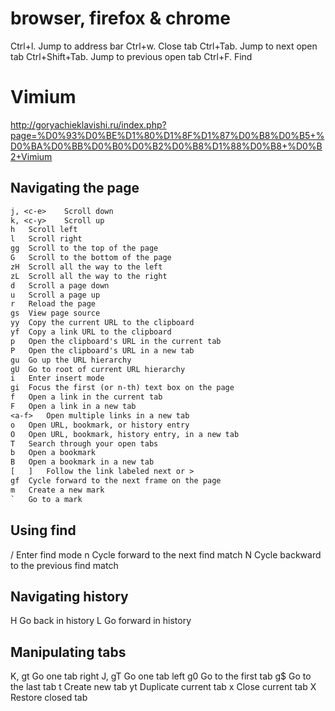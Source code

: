 # browser, firefox & chrome
Ctrl+l. Jump to address bar
Ctrl+w. Close tab
Ctrl+Tab. Jump to next open tab
Ctrl+Shift+Tab. Jump to previous open tab
Ctrl+F. Find

# Vimium
http://goryachieklavishi.ru/index.php?page=%D0%93%D0%BE%D1%80%D1%8F%D1%87%D0%B8%D0%B5+%D0%BA%D0%BB%D0%B0%D0%B2%D0%B8%D1%88%D0%B8+%D0%B2+Vimium
## Navigating the page
```txt
j, <c-e>	Scroll down
k, <c-y>	Scroll up
h	Scroll left
l	Scroll right
gg	Scroll to the top of the page
G	Scroll to the bottom of the page
zH	Scroll all the way to the left
zL	Scroll all the way to the right
d	Scroll a page down
u	Scroll a page up
r	Reload the page
gs	View page source
yy	Copy the current URL to the clipboard
yf	Copy a link URL to the clipboard
p	Open the clipboard's URL in the current tab
P	Open the clipboard's URL in a new tab
gu	Go up the URL hierarchy
gU	Go to root of current URL hierarchy
i	Enter insert mode
gi	Focus the first (or n-th) text box on the page
f	Open a link in the current tab
F	Open a link in a new tab
<a-f>	Open multiple links in a new tab
o	Open URL, bookmark, or history entry
O	Open URL, bookmark, history entry, in a new tab
T	Search through your open tabs
b	Open a bookmark
B	Open a bookmark in a new tab
[	]	Follow the link labeled next or >
gf	Cycle forward to the next frame on the page
m	Create a new mark
`	Go to a mark
```
## Using find
/	Enter find mode
n	Cycle forward to the next find match
N	Cycle backward to the previous find match
## Navigating history
H	Go back in history
L	Go forward in history
## Manipulating tabs
K, gt	Go one tab right
J, gT	Go one tab left
g0	Go to the first tab
g$	Go to the last tab
t	Create new tab
yt	Duplicate current tab
x	Close current tab
X	Restore closed tab
